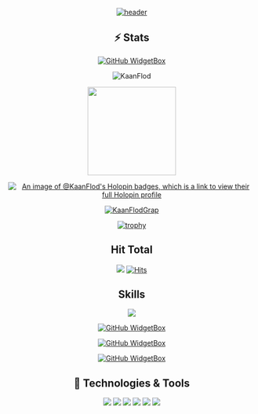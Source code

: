<div align="center">

[![header](https://capsule-render.vercel.app/api?type=waving&color=0:EEFF00,100:a82da8&height=300&section=header&text=KaanFlod's%20Github&fontSize=90&animation=fadeIn&fontAlignY=38&desc=Welcome%20to%20%20my%20profile%20&descAlignY=51&descAlign=62)](https://github.com/kaanflod)

## ⚡ Stats 

[![GitHub WidgetBox](https://github-widgetbox.vercel.app/api/profile?username=KaanFlod&data=followers,repositories,stars,commits&theme=darkmode)]()

<p><img align="center" src="https://github-readme-streak-stats.herokuapp.com/?user=KaanFlod&theme=dark" alt="KaanFlod" /></p>
<a href="https://github.com/KaanFlod">
<img height="180em" src="https://github-readme-stats.vercel.app/api?username=KaanFlod&count_private=true&theme=radical&show_icons=true&hide=stars"/>

[![An image of @KaanFlod's Holopin badges, which is a link to view their full Holopin profile](https://holopin.me/KaanFlod)](https://holopin.io/@KaanFlod)


[![KaanFlodGrap](https://github-readme-activity-graph.vercel.app/graph?username=KaanFlod&hide_border=true&theme=xcode)](https://github.com/KaanFlod/)
  
[![trophy](https://github-profile-trophy.vercel.app/?username=KaanFlod&theme=onedark)]([https://github.com/ryo-ma/github-profile-trophy](https://github.com/KaanFlod))
  
  
## Hit Total
![](https://komarev.com/ghpvc/?username=KaanFlod)
[![Hits](https://hits.seeyoufarm.com/api/count/incr/badge.svg?url=https%3A%2F%2Fgithub.com%2FKaanFlod&count_bg=%23FF0071&title_bg=%23555555&icon=&icon_color=%23724040&title=hits&edge_flat=false)]()
  
## Skills

[![](https://github-widgetbox.vercel.app/api/skills?names=go,bash,js,ts,cpp,c,csharp,rust,x86,python,PostgreSQL,yaml,json,lua,markdown&includeNames=true&theme=darkmode)](https://github.com/KaanFlod)
  
 [![GitHub WidgetBox](https://github-widgetbox.vercel.app/api/skills?tools=git,docker,npm,yarn,nodejs,nginx,aws&includeNames=true&theme=darkmode)](https://github.com/KaanFlod)
  
 [![GitHub WidgetBox](https://github-widgetbox.vercel.app/api/skills?frameworks=vue,svelte,react,bootstrap,tailwind,dotnetcore,dotnet&includeNames=true&theme=darkmode)](https://github.com/KaanFlod)
  
 [![GitHub WidgetBox](https://github-widgetbox.vercel.app/api/skills?software=linux,vscode&includeNames=true&theme=darkmode)](https://github.com/KaanFlod)
  
## 🔧 Technologies & Tools
[![](https://img.shields.io/badge/OS-Linux-informational?style=flat&logo=linux&logoColor=white&color=ff016e)](https://github.com/KaanFlod)
[![](https://img.shields.io/badge/Editor-VSCode-informational?style=flat&logo=visualstudiocode&logoColor=white&color=ff016e)](https://github.com/KaanFlod)
[![](https://img.shields.io/badge/Code-C++-informational?style=flat&logo=cplusplus&logoColor=white&color=ff016e)](https://github.com/KaanFlod)
[![](https://img.shields.io/badge/Code-CSharp-informational?style=flat&logo=csharp&logoColor=white&color=ff016e)](https://github.com/KaanFlod)
[![](https://img.shields.io/badge/Code-NodeJS-informational?style=flat&logo=nodedotjs&logoColor=white&color=ff016e)](https://github.com/KaanFlod)
[![](https://img.shields.io/badge/Tools-SteamCMD-informational?style=flat&logo=steam&logoColor=white&color=ff016e)](https://github.com/KaanFlod)

</div>

